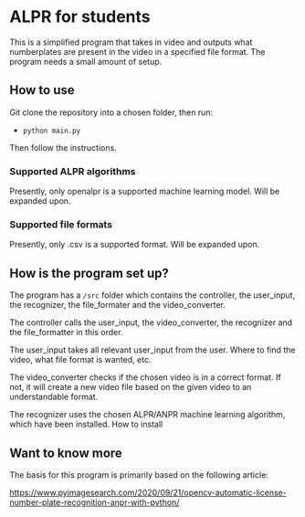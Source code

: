 # ALPR for students
This is a simplified program that takes in video and outputs what numberplates are present in the video in a specified file format. The program needs a small amount of setup.

## How to use
Git clone the repository into a chosen folder, then run:
- `python main.py`

Then follow the instructions.

### Supported ALPR algorithms
Presently, only openalpr is a supported machine learning model. Will be expanded upon.

### Supported file formats
Presently, only .csv is a supported format. Will be expanded upon.

## How is the program set up?
The program has a `/src` folder which contains the controller, the user_input, the recognizer, the file_formater and the video_converter.

The controller calls the user_input, the video_converter, the recognizer and the file_formatter in this order.

The user_input takes all relevant user_input from the user. Where to find the video, what file format is wanted, etc.

The video_converter checks if the chosen video is in a correct format. If not, it will create a new video file based on the given video to an understandable format.

The recognizer uses the chosen ALPR/ANPR machine learning algorithm, which have been installed. How to install 

## Want to know more
The basis for this program is primarily based on the following article:

https://www.pyimagesearch.com/2020/09/21/opencv-automatic-license-number-plate-recognition-anpr-with-python/